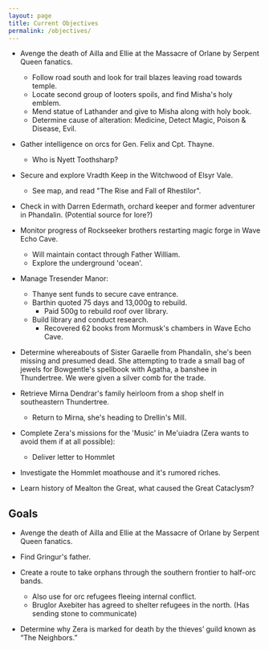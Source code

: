 ```yaml
---
layout: page
title: Current Objectives
permalink: /objectives/
---
```


- Avenge the death of Ailla and Ellie at the Massacre of Orlane by Serpent Queen fanatics.
  - Follow road south and look for trail blazes leaving road towards temple.
  - Locate second group of looters spoils, and find Misha's holy emblem.
  - Mend statue of Lathander and give to Misha along with holy book.
  - Determine cause of alteration: Medicine, Detect Magic, Poison & Disease, Evil.

- Gather intelligence on orcs for Gen. Felix and Cpt. Thayne.
  - Who is Nyett Toothsharp?

- Secure and explore Vradth Keep in the Witchwood of Elsyr Vale.
  - See map, and read "The Rise and Fall of Rhestilor".

- Check in with Darren Edermath, orchard keeper and former adventurer in Phandalin. (Potential source for lore?)

- Monitor progress of Rockseeker brothers restarting magic forge in Wave Echo Cave.
  - Will maintain contact through Father William.
  - Explore the underground 'ocean'.

- Manage Tresender Manor: 
  - Thanye sent funds to secure cave entrance.
  - Barthin quoted 75 days and 13,000g to rebuild.
    - Paid 500g to rebuild roof over library.
  - Build library and conduct research.
    - Recovered 62 books from Mormusk's chambers in Wave Echo Cave.

- Determine whereabouts of Sister Garaelle from Phandalin, she's been missing and presumed dead. She attempting to trade a small bag of jewels for Bowgentle's spellbook with Agatha, a banshee in Thundertree. We were given a silver comb for the trade.

- Retrieve Mirna Dendrar's family heirloom from a shop shelf in southeastern Thundertree. 
  - Return to Mirna, she's heading to Drellin's Mill.

- Complete Zera's missions for the 'Music' in Me'uiadra (Zera wants to avoid them if at all possible):
  - Deliver letter to Hommlet

- Investigate the Hommlet moathouse and it's rumored riches.

- Learn history of Mealton the Great, what caused the Great Cataclysm?

## Goals

- Avenge the death of Ailla and Ellie at the Massacre of Orlane by Serpent Queen fanatics.

- Find Gringur's father.

- Create a route to take orphans through the southern frontier to half-orc bands.
  - Also use for orc refugees fleeing internal conflict.
  - Bruglor Axebiter has agreed to shelter refugees in the north. (Has sending stone to communicate)

- Determine why Zera is marked for death by the thieves’ guild known as “The Neighbors.”
